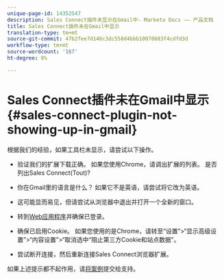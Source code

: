 ```yaml
---
unique-page-id: 14352547
description: Sales Connect插件未显示在Gmail中- Marketo Docs —— 产品文档
title: Sales Connect插件未在Gmail中显示
translation-type: tm+mt
source-git-commit: 47b2fee7d146c3dc558d4bbb10070683f4cdfd3d
workflow-type: tm+mt
source-wordcount: '167'
ht-degree: 0%

---
```



# Sales Connect插件未在Gmail中显示{#sales-connect-plugin-not-showing-up-in-gmail}

根据我们的经验，如果工具栏未显示，请尝试以下操作。

- 验证我们的扩展下载正确。 如果您使用Chrome，请调出扩展的列表。 是否列出Sales Connect(Tout)?

- 你在Gmail里的语言是什么？ 如果它不是英语，请尝试将它改为英语。

- 这可能显而易见，但请尝试从浏览器中退出并打开一个全新的窗口。

- 转到[Web应用程序](http://toutapp.com/login)并确保已登录。

- 确保已启用Cookie。 如果您使用的是Chrome，请转至“设置”>“显示高级设置”>“内容设置”>“取消选中“阻止第三方Cookie和站点数据”。

- 尝试断开连接，然后重新连接Sales Connect浏览器扩展。

如果上述提示都不起作用，请[将案例](http://nation.marketo.com/community/support_solutions)提交给支持。
